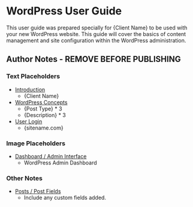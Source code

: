 # WordPress User Guide

This user guide was prepared specially for {Client Name} to be used with your new WordPress website. This guide will cover the basics of content management and site configuration within the WordPress administration.

## Author Notes - **REMOVE BEFORE PUBLISHING**

### Text Placeholders

* [Introduction](README.md)
    * {Client Name}
* [WordPress Concepts](wordpress_concepts.md)
    * {Post Type} * 3
    * {Description} * 3
* [User Login](user_login.md)
    * {sitename.com}

### Image Placeholders

* [Dashboard / Admin Interface](admin_interface.md)
    * WordPress Admin Dashboard

### Other Notes

* [Posts / Post Fields](post_fields.md)
    * Include any custom fields added.